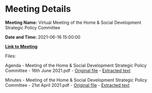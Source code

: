 # Meeting Details

**Meeting Name:** Virtual Meeting of the Home & Social Development Strategic Policy Committee

**Date and Time:** 2021-06-16 15:00:00

**[Link to Meeting](https://www.limerick.ie/council/whats-on/meeting-home-social-development-strategic-policy-committee-1)**

Files: 

Agenda - Meeting of the Home & Social Development Strategic Policy Committee - 16th June 2021.pdf - [Original file](https://www.limerick.ie/sites/default/files/media/documents/2021-06/16062021_spc_agenda-v2.pdf) - [Extracted text](./Agenda%20-%C2%A0Meeting%20of%20the%20Home%20%26%20Social%20Development%20Strategic%20Policy%20Committee%20-%2016th%20June%202021.md)

Minutes - Meeting of the Home & Social Development Strategic Policy Committee - 21st April 2021.pdf - [Original file](https://www.limerick.ie/sites/default/files/media/documents/2021-06/21042021_spc_final_minutes.pdf) - [Extracted text](./Minutes%20-%C2%A0Meeting%20of%20the%20Home%20%26%20Social%20Development%20Strategic%20Policy%20Committee%20-%2021st%20April%202021.md)

